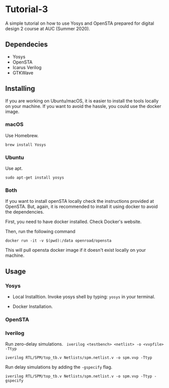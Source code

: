 # Tutorial-3 

A simple tutorial on how to use Yosys and OpenSTA prepared for digital design 2 course at AUC (Summer 2020). 

## Dependecies
- Yosys
- OpenSTA
- Icarus Verilog
- GTKWave

## Installing 

If you are working on Ubuntu/macOS, it is easier to install the tools locally on your machine. If you want to avoid the hassle, you could use the docker image. 

### macOS

Use Homebrew. 

``
  brew install Yosys
``

### Ubuntu

Use apt. 

``
sudo apt-get install yosys
``

### Both

If you want to install openSTA locally check the instructions provided at OpenSTA. But, again, it is recommended to install it using docker to avoid the dependencies. 

First, you need to have docker installed. Check Docker's website.

Then, run the following command

``
docker run -it -v $(pwd):/data openroad/opensta
``

This will pull opensta docker image if it doesn't exist locally on your machine. 

## Usage

### Yosys

- Local Installtion. 
Invoke yosys shell by typing: ``yosys`` in your terminal. 

- Docker Installation.

### OpenSTA

### Iverilog

Run zero-delay simulations. `` iverilog <testbench> <netlist> -o <vvpfile> -Ttyp``

``
  iverilog RTL/SPM/top_tb.v Netlists/spm.netlist.v -o spm.vvp -Ttyp
``

Run delay simulations by adding the `-gspecify` flag.
```
iverilog RTL/SPM/top_tb.v Netlists/spm.netlist.v -o spm.vvp -Ttyp -gspecify
```
